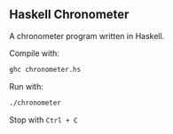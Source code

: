 ## Haskell Chronometer 

A chronometer program written in Haskell.

Compile with:
```sh
ghc chronometer.hs
```

Run with:
```sh
./chronometer
```

Stop with `Ctrl + C`